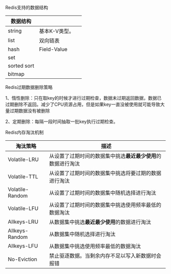 Redis支持的数据结构

| 数据结构    |               |      |
| ----------- | ------------- | ---- |
| string      | 基本K-V类型。 |      |
| list        | 双向链表      |      |
| hash        | Field-Value   |      |
| set         |               |      |
| sorted sort |               |      |
| bitmap      |               |      |

Redis过期数据删除策略

1、惰性删除：只在取key的时候才进行过期检查，数据未过期返回数据，数据已过期删除不返回。减少了CPU资源占用，但是如果key一直没被使用就可能导致大量过期数据没有被删除

2、定期删除：每隔一段时间抽取一批key执行过期检查。

Redis内存淘汰机制

| 淘汰策略        | 描述                                                         |
| --------------- | ------------------------------------------------------------ |
| Volatile-LRU    | 从设置了过期时间的数据集中挑选**最近最少使用**的数据进行淘汰 |
| Volatile-TTL    | 从设置了过期时间的数据集中挑选将要过期的数据进行淘汰         |
| Volatile-Random | 从设置了过期时间的数据集中随机选择进行淘汰                   |
| Volatile-LFU    | 从设置了过期时间的数据集中挑选使用频率最低的数据淘汰         |
| Allkeys-LRU     | 从数据集中挑选**最近最少使用**的数据进行淘汰                 |
| Allkeys-Random  | 从数据集中随机选择进行淘汰                                   |
| Allkeys-LFU     | 从数据集中挑选使用频率最低的数据淘汰                         |
| No-Eviction     | 禁止驱逐数据。当剩余内存不足以写入新数据时会报错             |


